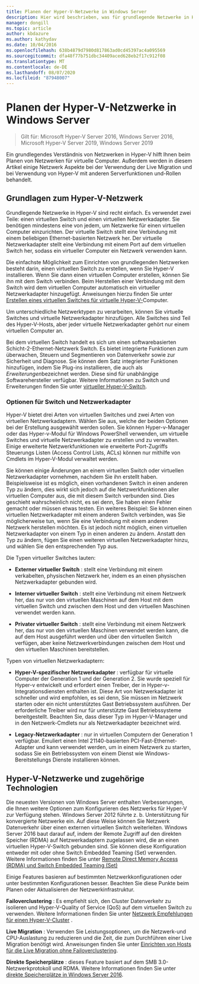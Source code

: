 ```yaml
---
title: Planen der Hyper-V-Netzwerke in Windows Server
description: Hier wird beschrieben, was für grundlegende Netzwerke in Hyper-V erforderlich ist, und enthält Links zu Anweisungen.
manager: dongill
ms.topic: article
author: kbdazure
ms.author: kathydav
ms.date: 10/04/2016
ms.openlocfilehash: 638b4879d7980d817863ad0cd45397ac4a095569
ms.sourcegitcommit: dfa48f77b751dbc34409aced628eb2f17c912f08
ms.translationtype: MT
ms.contentlocale: de-DE
ms.lasthandoff: 08/07/2020
ms.locfileid: "87948007"
---
```

# <a name="plan-for-hyper-v-networking-in-windows-server"></a>Planen der Hyper-V-Netzwerke in Windows Server

>Gilt für: Microsoft Hyper-V Server 2016, Windows Server 2016, Microsoft Hyper-V Server 2019, Windows Server 2019

Ein grundlegendes Verständnis von Netzwerken in Hyper-V hilft Ihnen beim Planen von Netzwerken für virtuelle Computer. Außerdem werden in diesem Artikel einige Netzwerk Aspekte bei der Verwendung der Live Migration und bei Verwendung von Hyper-V mit anderen Serverfunktionen und-Rollen behandelt.

## <a name="hyper-v-networking-basics"></a>Grundlagen zum Hyper-V-Netzwerk
Grundlegende Netzwerke in Hyper-V sind recht einfach. Es verwendet zwei Teile: einen virtuellen Switch und einen virtuellen Netzwerkadapter. Sie benötigen mindestens eine von jedem, um Netzwerke für einen virtuellen Computer einzurichten. Der virtuelle Switch stellt eine Verbindung mit einem beliebigen Ethernet-basierten Netzwerk her. Der virtuelle Netzwerkadapter stellt eine Verbindung mit einem Port auf dem virtuellen Switch her, sodass ein virtueller Computer ein Netzwerk verwenden kann.

Die einfachste Möglichkeit zum Einrichten von grundlegenden Netzwerken besteht darin, einen virtuellen Switch zu erstellen, wenn Sie Hyper-V installieren. Wenn Sie dann einen virtuellen Computer erstellen, können Sie ihn mit dem Switch verbinden. Beim Herstellen einer Verbindung mit dem Switch wird dem virtuellen Computer automatisch ein virtueller Netzwerkadapter hinzugefügt. Anweisungen hierzu finden Sie unter [Erstellen eines virtuellen Switches für virtuelle Hyper-V-](../get-started/Create-a-virtual-switch-for-Hyper-V-virtual-machines.md)Computer.

Um unterschiedliche Netzwerktypen zu verarbeiten, können Sie virtuelle Switches und virtuelle Netzwerkadapter hinzufügen. Alle Switches sind Teil des Hyper-V-Hosts, aber jeder virtuelle Netzwerkadapter gehört nur einem virtuellen Computer an.

Bei dem virtuellen Switch handelt es sich um einen softwarebasierten Schicht-2-Ethernet-Netzwerk Switch. Es bietet integrierte Funktionen zum überwachen, Steuern und Segmentieren von Datenverkehr sowie zur Sicherheit und Diagnose.  Sie können dem Satz integrierter Funktionen hinzufügen, indem Sie Plug-ins installieren, die auch als *Erweiterungen*bezeichnet werden. Diese sind für unabhängige Softwarehersteller verfügbar. Weitere Informationen zu Switch und Erweiterungen finden Sie unter [virtueller Hyper-V-Switch](../../hyper-v-virtual-switch/Hyper-V-Virtual-Switch.md).

### <a name="switch-and-network-adapter-choices"></a>Optionen für Switch und Netzwerkadapter
Hyper-V bietet drei Arten von virtuellen Switches und zwei Arten von virtuellen Netzwerkadaptern. Wählen Sie aus, welche der beiden Optionen bei der Erstellung ausgewählt werden sollen. Sie können Hyper-v-Manager oder das Hyper-v-Modul für Windows PowerShell verwenden, um virtuelle Switches und virtuelle Netzwerkadapter zu erstellen und zu verwalten. Einige erweiterte Netzwerkfunktionen wie erweiterte Port-Zugriffs Steuerungs Listen (Access Control Lists, ACLs) können nur mithilfe von Cmdlets im Hyper-V-Modul verwaltet werden.

Sie können einige Änderungen an einem virtuellen Switch oder virtuellen Netzwerkadapter vornehmen, nachdem Sie ihn erstellt haben. Beispielsweise ist es möglich, einen vorhandenen Switch in einen anderen Typ zu ändern, dies wirkt sich jedoch auf die Netzwerkfunktionen aller virtuellen Computer aus, die mit diesem Switch verbunden sind.  Dies geschieht wahrscheinlich nicht, es sei denn, Sie haben einen Fehler gemacht oder müssen etwas testen. Ein weiteres Beispiel: Sie können einen virtuellen Netzwerkadapter mit einem anderen Switch verbinden, was Sie möglicherweise tun, wenn Sie eine Verbindung mit einem anderen Netzwerk herstellen möchten. Es ist jedoch nicht möglich, einen virtuellen Netzwerkadapter von einem Typ in einen anderen zu ändern. Anstatt den Typ zu ändern, fügen Sie einen weiteren virtuellen Netzwerkadapter hinzu, und wählen Sie den entsprechenden Typ aus.

Die Typen virtueller Switches lauten:

-   **Externer virtueller Switch** : stellt eine Verbindung mit einem verkabelten, physischen Netzwerk her, indem es an einen physischen Netzwerkadapter gebunden wird.

-   **Interner virtueller Switch** : stellt eine Verbindung mit einem Netzwerk her, das nur von den virtuellen Maschinen auf dem Host mit dem virtuellen Switch und zwischen dem Host und den virtuellen Maschinen verwendet werden kann.

-   **Privater virtueller Switch** : stellt eine Verbindung mit einem Netzwerk her, das nur von den virtuellen Maschinen verwendet werden kann, die auf dem Host ausgeführt werden und über den virtuellen Switch verfügen, aber keine Netzwerkverbindungen zwischen dem Host und den virtuellen Maschinen bereitstellen.

Typen von virtuellen Netzwerkadaptern:

-   **Hyper-V-spezifischer Netzwerkadapter** : verfügbar für virtuelle Computer der Generation 1 und der Generation 2. Sie wurde speziell für Hyper-v entwickelt und erfordert einen Treiber, der in Hyper-v-Integrationsdiensten enthalten ist. Diese Art von Netzwerkadapter ist schneller und wird empfohlen, es sei denn, Sie müssen im Netzwerk starten oder ein nicht unterstütztes Gast Betriebssystem ausführen. Der erforderliche Treiber wird nur für unterstützte Gast Betriebssysteme bereitgestellt. Beachten Sie, dass dieser Typ im Hyper-V-Manager und in den Netzwerk-Cmdlets nur als Netzwerkadapter bezeichnet wird.

-   **Legacy-Netzwerkadapter** : nur in virtuellen Computern der Generation 1 verfügbar. Emuliert einen Intel 21140-basierten PCI-Fast-Ethernet-Adapter und kann verwendet werden, um in einem Netzwerk zu starten, sodass Sie ein Betriebssystem von einem Dienst wie Windows-Bereitstellungs Dienste installieren können.

## <a name="hyper-v-networking-and-related-technologies"></a>Hyper-V-Netzwerke und zugehörige Technologien
Die neuesten Versionen von Windows Server enthalten Verbesserungen, die Ihnen weitere Optionen zum Konfigurieren des Netzwerks für Hyper-V zur Verfügung stehen. Windows Server 2012 führte z. b. Unterstützung für konvergierte Netzwerke ein. Auf diese Weise können Sie Netzwerk Datenverkehr über einen externen virtuellen Switch weiterleiten. Windows Server 2016 baut darauf auf, indem der Remote Zugriff auf den direkten Speicher (RDMA) auf Netzwerkadaptern zugelassen wird, die an einen virtuellen Hyper-V-Switch gebunden sind. Sie können diese Konfiguration entweder mit oder ohne Switch Embedded Teaming (Set) verwenden. Weitere Informationen finden Sie unter [Remote Direct Memory Access &#40;RDMA&#41; und Switch Embedded Teaming &#40;Set&#41;](../../hyper-v-virtual-switch/RDMA-and-Switch-Embedded-Teaming.md)

Einige Features basieren auf bestimmten Netzwerkkonfigurationen oder unter bestimmten Konfigurationen besser. Beachten Sie diese Punkte beim Planen oder Aktualisieren der Netzwerkinfrastruktur.

**Failoverclustering** : Es empfiehlt sich, den Cluster Datenverkehr zu isolieren und Hyper-V-Quality of Service (QoS) auf dem virtuellen Switch zu verwenden. Weitere Informationen finden Sie unter [Netzwerk Empfehlungen für einen Hyper-V-Cluster](https://technet.microsoft.com/library/dn550728.aspx) .

**Live Migration** : Verwenden Sie Leistungsoptionen, um die Netzwerk-und CPU-Auslastung zu reduzieren und die Zeit, die zum Durchführen einer Live Migration benötigt wird. Anweisungen finden Sie unter [Einrichten von Hosts für die Live Migration ohne Failoverclustering](../deploy/set-up-hosts-for-live-migration-without-failover-clustering.md).

**Direkte Speicherplätze** : dieses Feature basiert auf dem SMB 3.0-Netzwerkprotokoll und RDMA. Weitere Informationen finden Sie unter [direkte Speicherplätze in Windows Server 2016](../../../storage/storage-spaces/storage-spaces-direct-overview.md).